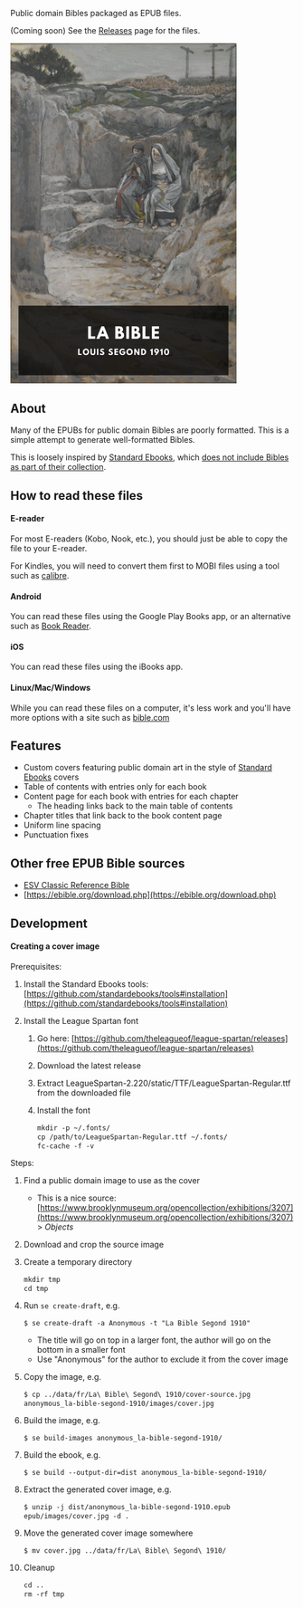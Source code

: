 Public domain Bibles packaged as EPUB files.

<!--- TODO: Remove "(Coming soon)" --->

(Coming soon) See the [Releases](../../releases) page for the files.

<!--- TODO: update link to cover.jpg once https://github.com/kcartlidge/nodepub/issues/17 is fixed --->
<img src="data/fr/La Bible Segond 1910/cover.jpeg" alt="cover sample" width="400"/>

<!--- TODO: add preview image of a sample page --->

## About

Many of the EPUBs for public domain Bibles are poorly formatted. This is a simple attempt to generate well-formatted Bibles.

This is loosely inspired by [Standard Ebooks](https://standardebooks.org/), which [does not include Bibles as part of their collection](https://standardebooks.org/contribute/collections-policy).

## How to read these files

#### E-reader

For most E-readers (Kobo, Nook, etc.), you should just be able to copy the file to your E-reader.

For Kindles, you will need to convert them first to MOBI files using a tool such as [calibre](https://calibre-ebook.com/).

#### Android

You can read these files using the Google Play Books app, or an alternative such as [Book Reader](https://play.google.com/store/apps/details?id=com.github.axet.bookreader&hl=fr&gl=US).

#### iOS

You can read these files using the iBooks app.

#### Linux/Mac/Windows

While you can read these files on a computer, it's less work and you'll have more options with a site such as [bible.com](https://www.bible.com/bible/)

## Features

- Custom covers featuring public domain art in the style of [Standard Ebooks](https://standardebooks.org/) covers
- Table of contents with entries only for each book
- Content page for each book with entries for each chapter
  - The heading links back to the main table of contents
- Chapter titles that link back to the book content page
- Uniform line spacing
- Punctuation fixes

## Other free EPUB Bible sources

- [ESV Classic Reference Bible](https://www.crossway.org/books/esv-classic-reference-bible-ebook/)
- [https://ebible.org/download.php](https://ebible.org/download.php)

## Development

#### Creating a cover image

Prerequisites:

1. Install the Standard Ebooks tools: [https://github.com/standardebooks/tools#installation](https://github.com/standardebooks/tools#installation)

1. Install the League Spartan font

   1. Go here: [https://github.com/theleagueof/league-spartan/releases](https://github.com/theleagueof/league-spartan/releases)

   1. Download the latest release

   1. Extract LeagueSpartan-2.220/static/TTF/LeagueSpartan-Regular.ttf from the downloaded file

   1. Install the font

      ```
      mkdir -p ~/.fonts/
      cp /path/to/LeagueSpartan-Regular.ttf ~/.fonts/
      fc-cache -f -v
      ```

Steps:

1. Find a public domain image to use as the cover

   - This is a nice source: [https://www.brooklynmuseum.org/opencollection/exhibitions/3207](https://www.brooklynmuseum.org/opencollection/exhibitions/3207) > _Objects_

1. Download and crop the source image

1. Create a temporary directory

   ```
   mkdir tmp
   cd tmp
   ```

1. Run `se create-draft`, e.g.

   ```
   $ se create-draft -a Anonymous -t "La Bible Segond 1910"
   ```

   - The title will go on top in a larger font, the author will go on the bottom in a smaller font
   - Use "Anonymous" for the author to exclude it from the cover image

1. Copy the image, e.g.

   ```
   $ cp ../data/fr/La\ Bible\ Segond\ 1910/cover-source.jpg anonymous_la-bible-segond-1910/images/cover.jpg
   ```

1. Build the image, e.g.

   ```
   $ se build-images anonymous_la-bible-segond-1910/
   ```

1. Build the ebook, e.g.

   ```
   $ se build --output-dir=dist anonymous_la-bible-segond-1910/
   ```

1. Extract the generated cover image, e.g.

   ```
   $ unzip -j dist/anonymous_la-bible-segond-1910.epub epub/images/cover.jpg -d .
   ```

1. Move the generated cover image somewhere

   ```
   $ mv cover.jpg ../data/fr/La\ Bible\ Segond\ 1910/
   ```

1. Cleanup

   ```
   cd ..
   rm -rf tmp
   ```
